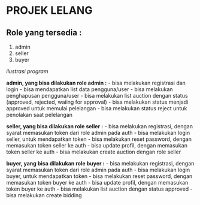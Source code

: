 # PROJEK LELANG

  ## Role yang tersedia :
  1. admin
  2. seller
  3. buyer

  *ilustrasi program* 
  
   **admin, yang bisa dilakukan role admin :**
    - bisa melakukan registrasi dan login
    - bisa mendapatkan list data pengguna/user
    - bisa melakukan penghapusan pengguna/user
    - bisa melakukan list auction dengan status (approved, rejected, waiing for approval)
    - bisa melakukan status menjadi approved untuk memulai pelelangan
    - bisa melakukan status reject untuk penolakan saat pelelangan
  

   **seller, yang bisa dilakukan role seller :**
    - bisa melakukan registrasi, dengan syarat memasukan token dari role admin pada auth
    - bisa melakukan login seller, untuk mendapatkan token
    - bisa melakukan reset password, dengan memasukan token seller ke auth
    - bisa update profil, dengan memasukan token seller ke auth
    - bisa melakukan create auction dengan role seller
  

   **buyer, yang bisa dilakukan role buyer :**
    - bisa melakukan registrasi, dengan syarat memasukan token dari role admin pada auth
    - bisa melakukan login buyer, untuk mendapatkan token
    - bisa melakukan reset password, dengan memasukan token buyer ke auth
    - bisa update profil, dengan memasukan token buyer ke auth
    - bisa melakukan list auction dengan status approved
    - bisa melakukan create bidding 